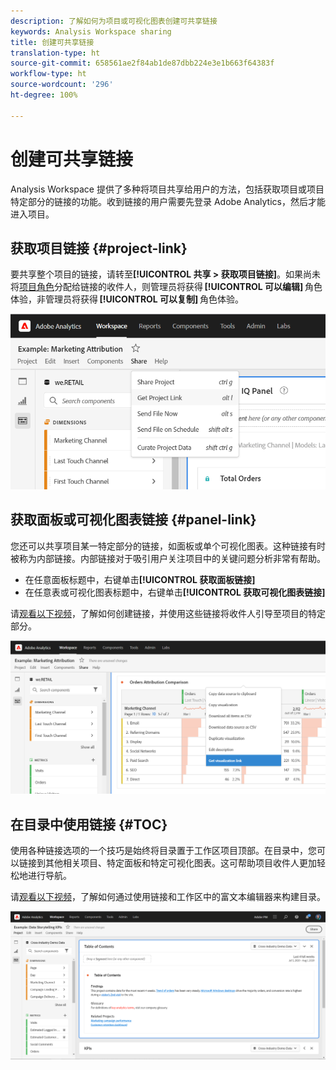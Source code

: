 ```yaml
---
description: 了解如何为项目或可视化图表创建可共享链接
keywords: Analysis Workspace sharing
title: 创建可共享链接
translation-type: ht
source-git-commit: 658561ae2f84ab1de87dbb224e3e1b663f64383f
workflow-type: ht
source-wordcount: '296'
ht-degree: 100%

---
```



# 创建可共享链接

Analysis Workspace 提供了多种将项目共享给用户的方法，包括获取项目或项目特定部分的链接的功能。收到链接的用户需要先登录 Adobe Analytics，然后才能进入项目。

## 获取项目链接 {#project-link}

要共享整个项目的链接，请转至&#x200B;**[!UICONTROL 共享 > 获取项目链接]**。如果尚未将[项目角色](https://docs.adobe.com/content/help/zh-Hans/analytics/analyze/analysis-workspace/curate-share/share-projects.html)分配给链接的收件人，则管理员将获得 **[!UICONTROL 可以编辑]** 角色体验，非管理员将获得 **[!UICONTROL 可以复制]** 角色体验。

![](assets/get-project-link.png)

## 获取面板或可视化图表链接 {#panel-link}

您还可以共享项目某一特定部分的链接，如面板或单个可视化图表。这种链接有时被称为内部链接。内部链接对于吸引用户关注项目中的关键问题分析非常有帮助。

* 在任意面板标题中，右键单击&#x200B;**[!UICONTROL 获取面板链接]**
* 在任意表或可视化图表标题中，右键单击&#x200B;**[!UICONTROL 获取可视化图表链接]**

请[观看以下视频](https://docs.adobe.com/content/help/en/analytics-learn/tutorials/analysis-workspace/visualizations/intra-linking-in-analysis-workspace.html)，了解如何创建链接，并使用这些链接将收件人引导至项目的特定部分。

![](assets/get-viz-link.png)

## 在目录中使用链接 {#TOC}

使用各种链接选项的一个技巧是始终将目录置于工作区项目顶部。在目录中，您可以链接到其他相关项目、特定面板和特定可视化图表。这可帮助项目收件人更加轻松地进行导航。

请[观看以下视频](https://docs.adobe.com/content/help/en/analytics-learn/tutorials/analysis-workspace/navigating-workspace-projects/create-a-toc-in-analysis-workspace.html)，了解如何通过使用链接和工作区中的富文本编辑器来构建目录。

![](assets/toc.png)